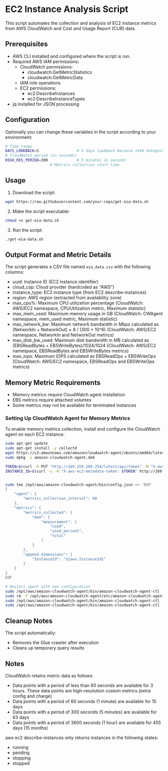 # EC2 Instance Analysis Script

This script automates the collection and analysis of EC2 instance metrics from AWS CloudWatch  and  Cost and Usage Report (CUR) data.

## Prerequisites

- AWS CLI installed and configured where the script is run.
- Required AWS IAM permissions:
  - CloudWatch permissions:
    - cloudwatch:GetMetricStatistics
    - cloudwatch:GetMetricData
  - IAM role operations
  - EC2 permissions:
    - ec2:DescribeInstances
    - ec2:DescribeInstanceTypes
- jq installed for JSON processing

## Configuration

Optionally you can change these variables in the script according to your environment:

```bash
# Time range
DAYS_LOOKBACK=5                 # 5 days lookback because 1440 datapoint for cloudwatch to not hit API limits. If you need to go further back you need to change the duratio to 1 hour.
# CloudWatch period (in seconds)
HIGH_RES_PERIOD=300             # 5 minutes in seconds
                    # Metrics collection start time
```

## Usage

1. Download the script:
```bash
wget https://raw.githubusercontent.com/your-repo/get-eia-data.sh
```

2. Make the script executable:
```bash
chmod +x get-eia-data.sh
```

3. Run the script:
```bash
./get-eia-data.sh
```

## Output Format and Metric Details

The script generates a CSV file named `eia_data.csv` with the following columns:

- uuid: Instance ID (EC2 instance identifier)
- cloud_csp: Cloud provider (hardcoded as "AWS")
- instance_type: EC2 instance type (from EC2 describe-instances)
- region: AWS region (extracted from availability zone)
- max_cpu%: Maximum CPU utilization percentage (CloudWatch: AWS/EC2 namespace, CPUUtilization metric, Maximum statistic)
- max_mem_used: Maximum memory usage in GB (CloudWatch: CWAgent namespace, mem_used metric, Maximum statistic)
- max_network_bw: Maximum network bandwidth in Mbps calculated as (NetworkIn + NetworkOut) × 8 / (300 × 10^6) (CloudWatch: AWS/EC2 namespace, NetworkIn and NetworkOut metrics)
- max_disk_bw_used: Maximum disk bandwidth in MB calculated as (EBSReadBytes + EBSWriteBytes)/1024/1024 (CloudWatch: AWS/EC2 namespace, EBSReadBytes and EBSWriteBytes metrics)
- max_iops: Maximum IOPS calculated as EBSReadOps + EBSWriteOps (CloudWatch: AWS/EC2 namespace, EBSReadOps and EBSWriteOps metrics)

## Memory Metric Requirements

- Memory metrics require CloudWatch agent installation
- EBS metrics require attached volumes
- Some metrics may not be available for terminated instances

### Setting Up CloudWatch Agent for Memory Metrics

To enable memory metrics collection, install and configure the CloudWatch agent on each EC2 instance:

```bash
sudo apt-get update
sudo apt-get install -y collectd
wget https://s3.amazonaws.com/amazoncloudwatch-agent/ubuntu/amd64/latest/amazon-cloudwatch-agent.deb
sudo dpkg -i amazon-cloudwatch-agent.deb

TOKEN=$(curl -X PUT "http://169.254.169.254/latest/api/token" -H "X-aws-ec2-metadata-token-ttl-seconds: 21600")
INSTANCE_ID=$(curl -s -H "X-aws-ec2-metadata-token: $TOKEN" http://169.254.169.254/latest/meta-data/instance-id)


sudo tee /opt/aws/amazon-cloudwatch-agent/bin/config.json << 'EOF'
{
    "agent": {
        "metrics_collection_interval": 60
    },
    "metrics": {
        "metrics_collected": {
            "mem": {
                "measurement": [
                    "used",
                    "used_percent",
                    "total"
                ]
            }
        },
        "append_dimensions": {
            "InstanceId": "${aws:InstanceId}"
        }
    }
}
EOF

# Restart agent with new configuration
sudo /opt/aws/amazon-cloudwatch-agent/bin/amazon-cloudwatch-agent-ctl -a stop
sudo rm -f /opt/aws/amazon-cloudwatch-agent/etc/amazon-cloudwatch-agent.toml
sudo /opt/aws/amazon-cloudwatch-agent/bin/amazon-cloudwatch-agent-ctl -a fetch-config -m ec2 -s -c file:/opt/aws/amazon-cloudwatch-agent/bin/config.json
sudo /opt/aws/amazon-cloudwatch-agent/bin/amazon-cloudwatch-agent-ctl -a start
```

## Cleanup Notes

The script automatically:
- Removes the Glue crawler after execution
- Cleans up temporary query results

## Notes

CloudWatch retains metric data as follows:
* Data points with a period of less than 60 seconds are available for 3 hours. These data points are high-resolution custom metrics.(extra config and charge)
* Data points with a period of 60 seconds (1 minute) are available for 15 days
* Data points with a period of 300 seconds (5 minutes) are available for 63 days
* Data points with a period of 3600 seconds (1 hour) are available for 455 days (15 months)

aws ec2 describe-instances only returns instances in the following states:
* running
* pending
* stopping
* stopped
